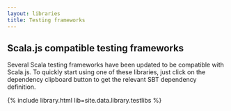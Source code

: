 ```yaml
---
layout: libraries
title: Testing frameworks
---
```


## Scala.js compatible testing frameworks

Several Scala testing frameworks have been updated to be compatible with Scala.js. To quickly start using one of these
libraries, just click on the dependency clipboard button to get the relevant SBT dependency definition.

{% include library.html lib=site.data.library.testlibs %}






